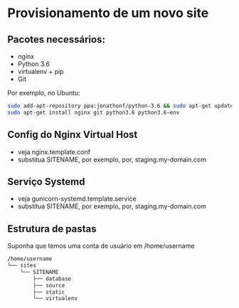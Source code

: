 # Provisionamento de um novo site

## Pacotes necessários:

* nginx
* Python 3.6
* virtualenv + pip
* Git

Por exemplo, no Ubuntu:

```bash
sudo add-apt-repository ppa:jonathonf/python-3.6 && sudo apt-get update
sudo apt-get install nginx git python3.6 python3.6-env
```

## Config do Nginx Virtual Host

* veja nginx.template.conf
* substitua SITENAME, por exemplo, por, staging.my-domain.com

## Serviço Systemd

* veja gunicorn-systemd.template.service
* substitua SITENAME, por exemplo, por, staging.my-domain.com

## Estrutura de pastas

Suponha que temos uma conta de usuário em /home/username

```bash
/home/username
└── sites
    └── SITENAME
        ├── database
        ├── source
        ├── static
        └── virtualenv
```
